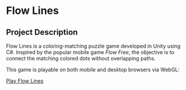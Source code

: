 # Flow Lines

## Project Description

Flow Lines is a coloring-matching puzzle game developed in Unity using C#. Inspired by the popular mobile game *Flow Free*, the objective is to connect the matching colored dots without overlapping paths.

This game is playable on both mobile and desktop browsers via WebGL:

 [Play Flow Lines](https://ggboyles.github.io/FlowLines/)
 
